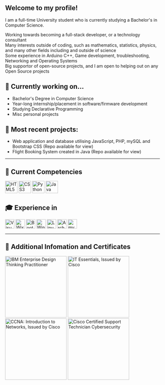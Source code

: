 ## Welcome to my profile!
I am a full-time University student who is currently studying a Bachelor's in Computer Science. <br>

Working towards becoming a full-stack developer, or a technology consultant <br>
Many interests outside of coding, such as mathematics, statistics, physics, and many other fields including and outside of science <br>
Some experience in Arduino C++, Game development, troubleshooting, Networking and Operating Systems <br>
Big supportor of open-source projects, and I am open to helping out on any Open Source projects <br>
## 🔭 Currently working on...
- Bachelor's Degree in Computer Science
- Year-long internship/placement in software/firmware development
- Studying Declarative Programming
- Misc personal projects

## 🧪 Most recent projects:
- Web application and database utilising JavaScript, PHP, mySQL and Bootstrap CSS (Repo available for view)
- Flight Booking System created in Java (Repo available for view)

---
## 🧰 Current Competencies 
<img src="https://img.shields.io/badge/HTML5-E34F26?style=for-the-badge&logo=html5&logoColor=white" height=40px alt="HTML5 icon"> <img src="https://img.shields.io/badge/CSS3-1572B6?style=for-the-badge&logo=css3&logoColor=white" height=40px alt="CSS3 icon"> <img src="https://img.shields.io/badge/Python-3776AB?style=for-the-badge&logo=python&logoColor=white" height=40px alt="Python icon">
<img src="https://img.shields.io/badge/java-%23ED8B00.svg?style=for-the-badge&logo=openjdk&logoColor=white" height=40px alt="Java icon">
<br>



## 🎓 Experience in 
<img src="https://img.shields.io/badge/Visual%20Studio%20Code-0078d7.svg?style=for-the-badge&logo=visual-studio-code&logoColor=white" height=30px alt="Visual Studio Code"> <img src="https://img.shields.io/badge/wix-000?style=for-the-badge&logo=wix&logoColor=white" height=30px alt="Wix"> <img src="https://img.shields.io/badge/bootstrap-%238511FA.svg?style=for-the-badge&logo=bootstrap&logoColor=white" height=30px alt="Bootstrap"> <img src="https://img.shields.io/badge/Windows-0078D6?style=for-the-badge&logo=windows&logoColor=white" height=30px alt="Windows OS"> <img src="https://img.shields.io/badge/Linux-FCC624?style=for-the-badge&logo=linux&logoColor=black" height=30px alt="Linux OS"> <img src="https://img.shields.io/badge/Arch%20Linux-1793D1?logo=arch-linux&logoColor=fff&style=for-the-badge" height=30px alt="Arch Linux"> <img src="https://img.shields.io/badge/mysql-4479A1.svg?style=for-the-badge&logo=mysql&logoColor=white" height=30px alt="mySQL"> 


<!--
---
## 🔍 Find me on
<a href="https://www.linkedin.com/in/umaeerh/"><img src="https://img.shields.io/badge/LinkedIn-0077B5?style=for-the-badge&logo=linkedin&logoColor=white" height=40px alt="Linked In"></a>
<br> -->
---
## 📜 Additional Infomation and Certificates
<p float="left">
<img src="https://images.credly.com/size/340x340/images/bc08972c-3c7d-4b99-82a0-c94bcca36674/Badges_v8-07_Practitioner.png" height=200px alt="IBM Enterprise Design Thinking Practitioner">
<img src="https://images.credly.com/size/340x340/images/04e8034c-81f5-4f7f-ab23-e8b428c31ce9/ITE.png" height=200px alt="IT Essentials, Issued by Cisco">
<img src="https://images.credly.com/size/340x340/images/70d71df5-f3dc-4380-9b9d-f22513a70417/CCNAITN__1_.png" height=200px alt="CCNA: Introduction to Networks, Issued by Cisco">
<img src="https://images.credly.com/size/340x340/images/daf36702-99d0-4ebb-9788-ba7ac797cc8e/image.png" height="200px" alt="Cisco Certified Support Technician Cybersecurity">
</p>

<!--
**UmaeerH/UmaeerH** is a ✨ _special_ ✨ repository because its `README.md` (this file) appears on your GitHub profile.

Here are some ideas to get you started:

- 🔭 I’m currently working on ...
- 🌱 I’m currently learning ...
- 👯 I’m looking to collaborate on ...
- 🤔 I’m looking for help with ...
- 💬 Ask me about ...
- 📫 How to reach me: ...
- 😄 Pronouns: ...
- ⚡ Fun fact: ...
-->
